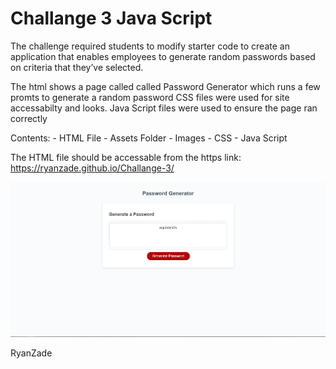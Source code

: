 # Challange 3 Java Script 
The challenge required students to modify starter code to create an application that enables employees to generate random passwords based on criteria that they’ve selected.

The html shows a page called called Password Generator which runs a few promts to generate a random password 
CSS files were used for site accessabilty and looks. Java Script files were used to ensure the page ran correctly

  Contents:
    - HTML File
    - Assets Folder
      - Images
      - CSS
      - Java Script

The HTML file should be accessable from the https link: https://ryanzade.github.io/Challange-3/

![screenshot](./images/screenshot.PNG "Screenshot")

RyanZade

